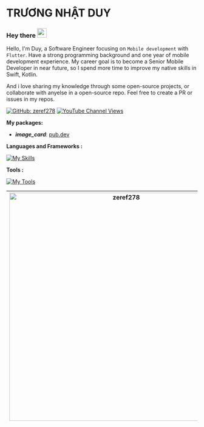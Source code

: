 
# TRƯƠNG NHẬT DUY
### Hey there <img src="https://media.giphy.com/media/hvRJCLFzcasrR4ia7z/giphy.gif" width="25px">

Hello, I'm Duy, a Software Engineer focusing on `Mobile development` with `Flutter`. Have a strong programming background and one year of mobile development experience.
My career goal is to become a Senior Mobile Developer in near future, so I spend more time to improve my native skills in Swift, Kotlin.

And i love sharing my knowledge through some open-source projects, or collaborate with anyelse in a open-source repo. Feel free to create a PR or issues in my repos.
  
<a href="https://github.com/zeref278"><img alt="GitHub: zeref278" src="https://img.shields.io/github/followers/zeref278?label=Follow&style=social" /></a>    <a href="https://www.youtube.com/channel/UC9iXx3uqdIFixublz8GpOZA"><img alt="YouTube Channel Views" src="https://img.shields.io/youtube/channel/views/UC9iXx3uqdIFixublz8GpOZA?style=social" /></a> 

**My packages:**
- ***image_card***: [pub.dev](https://pub.dev/packages/image_card)

**Languages and Frameworks :**

[![My Skills](https://skillicons.dev/icons?i=dart,flutter,java,cpp)](https://skillicons.dev)

**Tools :**

[![My Tools](https://skillicons.dev/icons?i=androidstudio,vscode,firebase,git,githubactions,figma)](https://skillicons.dev)

<table>
<thead>
<tr>
<th><img src="https://github-readme-stats.vercel.app/api?username=zeref278&show_icons=true&theme=gotham&count_private=true&hide_border=true" width="600" alt="zeref278"/></th>
<th><img src="https://github-readme-stats.vercel.app/api/top-langs/?username=zeref278&layout=compact&theme=buefy&hide_border=true" width="520" alt="zeref278"/></th>
</tr>
</thead>
</table>
